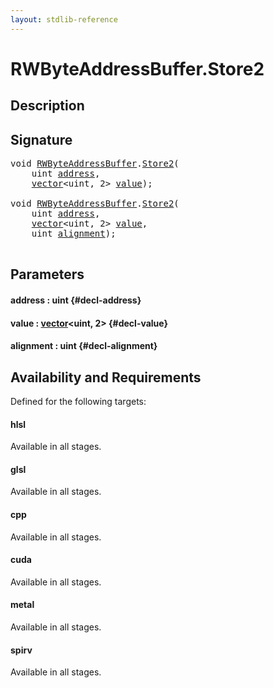 ```yaml
---
layout: stdlib-reference
---
```


# RWByteAddressBuffer\.Store2

## Description





## Signature 

<pre>
void <a href="/stdlib-reference/types/RWByteAddressBuffer/index" class="code_type">RWByteAddressBuffer</a>.<a href="/stdlib-reference/types/RWByteAddressBuffer/Store2">Store2</a>(
    uint <a href="/stdlib-reference/types/RWByteAddressBuffer/Store2#decl-address" class="code_param">address</a>,
    <a href="/stdlib-reference/types/vector/index" class="code_type">vector</a>&lt;uint, 2&gt; <a href="/stdlib-reference/types/RWByteAddressBuffer/Store2#decl-value" class="code_param">value</a>);

void <a href="/stdlib-reference/types/RWByteAddressBuffer/index" class="code_type">RWByteAddressBuffer</a>.<a href="/stdlib-reference/types/RWByteAddressBuffer/Store2">Store2</a>(
    uint <a href="/stdlib-reference/types/RWByteAddressBuffer/Store2#decl-address" class="code_param">address</a>,
    <a href="/stdlib-reference/types/vector/index" class="code_type">vector</a>&lt;uint, 2&gt; <a href="/stdlib-reference/types/RWByteAddressBuffer/Store2#decl-value" class="code_param">value</a>,
    uint <a href="/stdlib-reference/types/RWByteAddressBuffer/Store2#decl-alignment" class="code_param">alignment</a>);

</pre>

## Parameters

#### address  : uint {#decl-address}
#### value  : [vector](/stdlib-reference/types/vector/index)\<uint, 2\> {#decl-value}
#### alignment  : uint {#decl-alignment}

## Availability and Requirements

Defined for the following targets:

#### hlsl
Available in all stages.

#### glsl
Available in all stages.

#### cpp
Available in all stages.

#### cuda
Available in all stages.

#### metal
Available in all stages.

#### spirv
Available in all stages.




